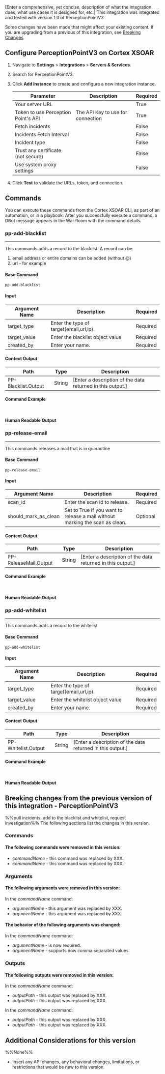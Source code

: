 [Enter a comprehensive, yet concise, description of what the integration does, what use cases it is designed for, etc.]
This integration was integrated and tested with version 1.0 of PerceptionPointV3

Some changes have been made that might affect your existing content. 
If you are upgrading from a previous of this integration, see [Breaking Changes](#breaking-changes-from-the-previous-version-of-this-integration-perceptionpointv3).

## Configure PerceptionPointV3 on Cortex XSOAR

1. Navigate to **Settings** > **Integrations** > **Servers & Services**.
2. Search for PerceptionPointV3.
3. Click **Add instance** to create and configure a new integration instance.

    | **Parameter** | **Description** | **Required** |
    | --- | --- | --- |
    | Your server URL |  | True |
    | Token to use Perception Point's API | The API Key to use for connection | True |
    | Fetch incidents |  | False |
    | Incidents Fetch Interval |  | False |
    | Incident type |  | False |
    | Trust any certificate (not secure) |  | False |
    | Use system proxy settings |  | False |

4. Click **Test** to validate the URLs, token, and connection.
## Commands
You can execute these commands from the Cortex XSOAR CLI, as part of an automation, or in a playbook.
After you successfully execute a command, a DBot message appears in the War Room with the command details.
### pp-add-blacklist
***
This commands adds a record to the blacklist.
A record can be:
1. email address or entire domains can be added (without @)
2. url - for example 
 


#### Base Command

`pp-add-blacklist`
#### Input

| **Argument Name** | **Description** | **Required** |
| --- | --- | --- |
| target_type | Enter the type of target(email,url,ip). | Required | 
| target_value | Enter the blacklist object value | Required | 
| created_by | Enter your name. | Required | 


#### Context Output

| **Path** | **Type** | **Description** |
| --- | --- | --- |
| PP-Blacklist.Output | String | \[Enter a description of the data returned in this output.\] | 


#### Command Example
``` ```

#### Human Readable Output



### pp-release-email
***
This commands releases a mail that is in quarantine


#### Base Command

`pp-release-email`
#### Input

| **Argument Name** | **Description** | **Required** |
| --- | --- | --- |
| scan_id | Enter the scan id to release. | Required | 
| should_mark_as_clean | Set to True if you want to release a mail without marking the scan as clean. | Optional | 


#### Context Output

| **Path** | **Type** | **Description** |
| --- | --- | --- |
| PP-ReleaseMail.Output | String | \[Enter a description of the data returned in this output.\] | 


#### Command Example
``` ```

#### Human Readable Output



### pp-add-whitelist
***
This commands adds a record to the whitelist


#### Base Command

`pp-add-whitelist`
#### Input

| **Argument Name** | **Description** | **Required** |
| --- | --- | --- |
| target_type | Enter the type of target(email,url,ip). | Required | 
| target_value | Enter the whitelist object value | Required | 
| created_by | Enter your name. | Required | 


#### Context Output

| **Path** | **Type** | **Description** |
| --- | --- | --- |
| PP-Whitelist.Output | String | \[Enter a description of the data returned in this output.\] | 


#### Command Example
``` ```

#### Human Readable Output



## Breaking changes from the previous version of this integration - PerceptionPointV3
%%pull incidents, add to the blacklist and whitelist, request investigation%%
The following sections list the changes in this version.

### Commands
#### The following commands were removed in this version:
* *commandName* - this command was replaced by XXX.
* *commandName* - this command was replaced by XXX.

### Arguments
#### The following arguments were removed in this version:

In the *commandName* command:
* *argumentName* - this argument was replaced by XXX.
* *argumentName* - this argument was replaced by XXX.

#### The behavior of the following arguments was changed:

In the *commandName* command:
* *argumentName* - is now required.
* *argumentName* - supports now comma separated values.

### Outputs
#### The following outputs were removed in this version:

In the *commandName* command:
* *outputPath* - this output was replaced by XXX.
* *outputPath* - this output was replaced by XXX.

In the *commandName* command:
* *outputPath* - this output was replaced by XXX.
* *outputPath* - this output was replaced by XXX.

## Additional Considerations for this version
%%None%%
* Insert any API changes, any behavioral changes, limitations, or restrictions that would be new to this version.
